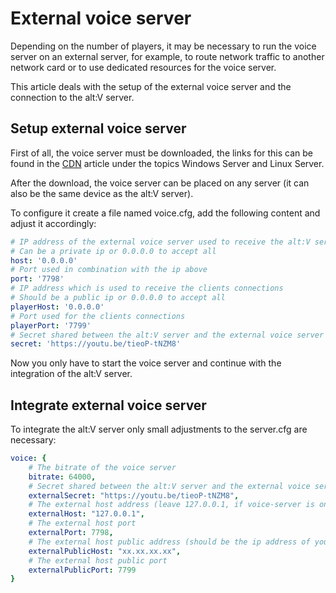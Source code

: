 ﻿# External voice server

Depending on the number of players, it may be necessary to run the voice server on an external server, for example, to route network traffic to another network card or to use dedicated resources for the voice server.

This article deals with the setup of the external voice server and the connection to the alt:V server.

## Setup external voice server

First of all, the voice server must be downloaded, the links for this can be found in the [CDN](https://docs.altv.mp/articles/cdn_links.html) article under the topics Windows Server and Linux Server.

After the download, the voice server can be placed on any server (it can also be the same device as the alt:V server).

To configure it create a file named voice.cfg, add the following content and adjust it accordingly:

```yaml
# IP address of the external voice server used to receive the alt:V servers voice connection
# Can be a private ip or 0.0.0.0 to accept all
host: '0.0.0.0'
# Port used in combination with the ip above
port: '7798'
# IP address which is used to receive the clients connections
# Should be a public ip or 0.0.0.0 to accept all
playerHost: '0.0.0.0'
# Port used for the clients connections
playerPort: '7799'
# Secret shared between the alt:V server and the external voice server
secret: 'https://youtu.be/tieoP-tNZM8'
```

Now you only have to start the voice server and continue with the integration of the alt:V server.

## Integrate external voice server

To integrate the alt:V server only small adjustments to the server.cfg are necessary:

```yaml
voice: {
    # The bitrate of the voice server
    bitrate: 64000,
    # Secret shared between the alt:V server and the external voice server
    externalSecret: "https://youtu.be/tieoP-tNZM8",
    # The external host address (leave 127.0.0.1, if voice-server is on same machine)
    externalHost: "127.0.0.1",
    # The external host port
    externalPort: 7798,
    # The external host public address (should be the ip address of your server, not localhost!)
    externalPublicHost: "xx.xx.xx.xx",
    # The external host public port
    externalPublicPort: 7799
}
```